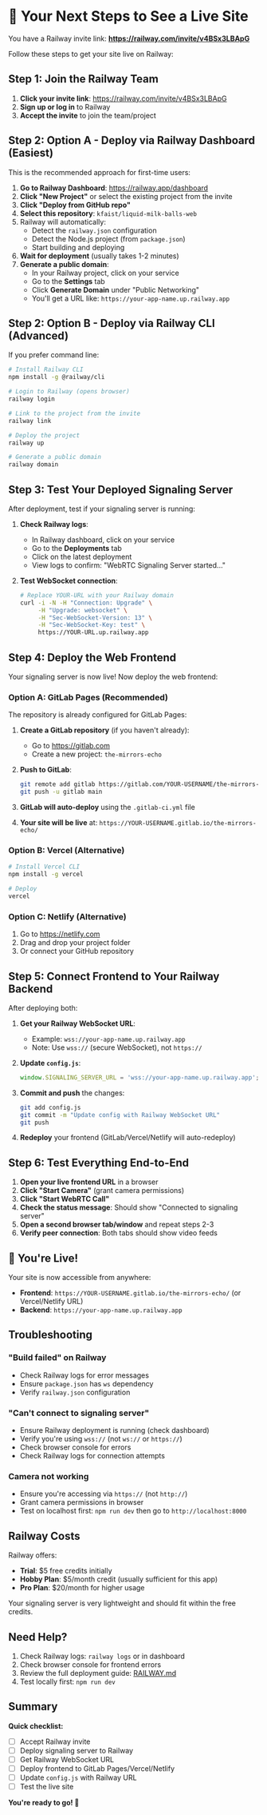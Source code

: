 # 🚀 Your Next Steps to See a Live Site

You have a Railway invite link: **https://railway.com/invite/v4BSx3LBApG**

Follow these steps to get your site live on Railway:

## Step 1: Join the Railway Team

1. **Click your invite link**: https://railway.com/invite/v4BSx3LBApG
2. **Sign up or log in** to Railway
3. **Accept the invite** to join the team/project

## Step 2: Option A - Deploy via Railway Dashboard (Easiest)

This is the recommended approach for first-time users:

1. **Go to Railway Dashboard**: https://railway.app/dashboard
2. **Click "New Project"** or select the existing project from the invite
3. **Click "Deploy from GitHub repo"**
4. **Select this repository**: `kfaist/liquid-milk-balls-web`
5. Railway will automatically:
   - Detect the `railway.json` configuration
   - Detect the Node.js project (from `package.json`)
   - Start building and deploying
6. **Wait for deployment** (usually takes 1-2 minutes)
7. **Generate a public domain**:
   - In your Railway project, click on your service
   - Go to the **Settings** tab
   - Click **Generate Domain** under "Public Networking"
   - You'll get a URL like: `https://your-app-name.up.railway.app`

## Step 2: Option B - Deploy via Railway CLI (Advanced)

If you prefer command line:

```bash
# Install Railway CLI
npm install -g @railway/cli

# Login to Railway (opens browser)
railway login

# Link to the project from the invite
railway link

# Deploy the project
railway up

# Generate a public domain
railway domain
```

## Step 3: Test Your Deployed Signaling Server

After deployment, test if your signaling server is running:

1. **Check Railway logs**:
   - In Railway dashboard, click on your service
   - Go to the **Deployments** tab
   - Click on the latest deployment
   - View logs to confirm: "WebRTC Signaling Server started..."

2. **Test WebSocket connection**:
   ```bash
   # Replace YOUR-URL with your Railway domain
   curl -i -N -H "Connection: Upgrade" \
        -H "Upgrade: websocket" \
        -H "Sec-WebSocket-Version: 13" \
        -H "Sec-WebSocket-Key: test" \
        https://YOUR-URL.up.railway.app
   ```

## Step 4: Deploy the Web Frontend

Your signaling server is now live! Now deploy the web frontend:

### Option A: GitLab Pages (Recommended)

The repository is already configured for GitLab Pages:

1. **Create a GitLab repository** (if you haven't already):
   - Go to https://gitlab.com
   - Create a new project: `the-mirrors-echo`

2. **Push to GitLab**:
   ```bash
   git remote add gitlab https://gitlab.com/YOUR-USERNAME/the-mirrors-echo.git
   git push -u gitlab main
   ```

3. **GitLab will auto-deploy** using the `.gitlab-ci.yml` file

4. **Your site will be live** at: `https://YOUR-USERNAME.gitlab.io/the-mirrors-echo/`

### Option B: Vercel (Alternative)

```bash
# Install Vercel CLI
npm install -g vercel

# Deploy
vercel
```

### Option C: Netlify (Alternative)

1. Go to https://netlify.com
2. Drag and drop your project folder
3. Or connect your GitHub repository

## Step 5: Connect Frontend to Your Railway Backend

After deploying both:

1. **Get your Railway WebSocket URL**:
   - Example: `wss://your-app-name.up.railway.app`
   - Note: Use `wss://` (secure WebSocket), not `https://`

2. **Update `config.js`**:
   ```javascript
   window.SIGNALING_SERVER_URL = 'wss://your-app-name.up.railway.app';
   ```

3. **Commit and push** the changes:
   ```bash
   git add config.js
   git commit -m "Update config with Railway WebSocket URL"
   git push
   ```

4. **Redeploy** your frontend (GitLab/Vercel/Netlify will auto-redeploy)

## Step 6: Test Everything End-to-End

1. **Open your live frontend URL** in a browser
2. **Click "Start Camera"** (grant camera permissions)
3. **Click "Start WebRTC Call"**
4. **Check the status message**: Should show "Connected to signaling server"
5. **Open a second browser tab/window** and repeat steps 2-3
6. **Verify peer connection**: Both tabs should show video feeds

## 🎉 You're Live!

Your site is now accessible from anywhere:
- **Frontend**: `https://YOUR-USERNAME.gitlab.io/the-mirrors-echo/` (or Vercel/Netlify URL)
- **Backend**: `https://your-app-name.up.railway.app`

## Troubleshooting

### "Build failed" on Railway
- Check Railway logs for error messages
- Ensure `package.json` has `ws` dependency
- Verify `railway.json` configuration

### "Can't connect to signaling server"
- Ensure Railway deployment is running (check dashboard)
- Verify you're using `wss://` (not `ws://` or `https://`)
- Check browser console for errors
- Check Railway logs for connection attempts

### Camera not working
- Ensure you're accessing via `https://` (not `http://`)
- Grant camera permissions in browser
- Test on localhost first: `npm run dev` then go to `http://localhost:8000`

## Railway Costs

Railway offers:
- **Trial**: $5 free credits initially
- **Hobby Plan**: $5/month credit (usually sufficient for this app)
- **Pro Plan**: $20/month for higher usage

Your signaling server is very lightweight and should fit within the free credits.

## Need Help?

1. Check Railway logs: `railway logs` or in dashboard
2. Check browser console for frontend errors
3. Review the full deployment guide: [RAILWAY.md](RAILWAY.md)
4. Test locally first: `npm run dev`

## Summary

**Quick checklist:**
- [ ] Accept Railway invite
- [ ] Deploy signaling server to Railway
- [ ] Get Railway WebSocket URL
- [ ] Deploy frontend to GitLab Pages/Vercel/Netlify
- [ ] Update `config.js` with Railway URL
- [ ] Test the live site

**You're ready to go! 🚀**
